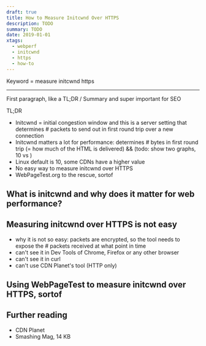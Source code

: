 ```yaml
---
draft: true
title: How to Measure Initcwnd Over HTTPS
description: TODO
summary: TODO
date: 2019-01-01
xtags:
  - webperf
  - initcwnd
  - https
  - how-to
---
```


Keyword = measure initcwnd https



---

First paragraph, like a TL;DR / Summary and super important for SEO

TL;DR

- Initcwnd = initial congestion window and this is a server setting that determines # packets to send out in first round trip over a new connection
- Initcwnd matters a lot for performance: determines # bytes in first round trip (= how much of the HTML is delivered) && (todo: show two graphs, 10 vs )
- Linux default is 10, some CDNs have a higher value
- No easy way to measure initcwnd over HTTPS
- WebPageTest.org to the rescue, sortof


## What is initcwnd and why does it matter for web performance?


## Measuring initcwnd over HTTPS is not easy

- why it is not so easy: packets are encrypted, so the tool needs to expose the # packets received at what point in time
- can't see it in Dev Tools of Chrome, Firefox or any other browser
- can't see it in curl
- can't use CDN Planet's tool (HTTP only)


## Using WebPageTest to measure initcwnd over HTTPS, sortof



## Further reading

- CDN Planet
- Smashing Mag, 14 KB